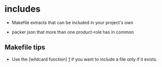 [1]: https://www.gnu.org/software/make/manual/html_node/Wildcard-Function.html "make wildcard function"
# includes

* Makefile extracts that can be included in your project's own

* packer json that more than one product-role has in common

## Makefile tips

* Use the [wildcard function] [1] if you want to include a file only if it exists.

